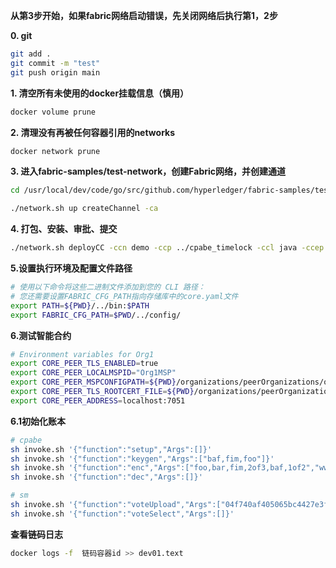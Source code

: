 **从第3步开始，如果fabric网络启动错误，先关闭网络后执行第1，2步**

**0. git**
```sh
git add .
git commit -m "test"
git push origin main
```
**1. 清空所有未使用的docker挂载信息（慎用）**

```sh
docker volume prune
```

**2. 清理没有再被任何容器引用的networks**

```sh
docker network prune
```

**3. 进入fabric-samples/test-network，创建Fabric网络，并创建通道**

```sh
cd /usr/local/dev/code/go/src/github.com/hyperledger/fabric-samples/test-network

./network.sh up createChannel -ca
```

**4. 打包、安装、审批、提交**

```sh
./network.sh deployCC -ccn demo -ccp ../cpabe_timelock -ccl java -ccep "OR('Org1MSP.member','Org2MSP.member')"
```

**5.设置执行环境及配置文件路径**

```sh
# 使用以下命令将这些二进制文件添加到您的 CLI 路径：
# 您还需要设置FABRIC_CFG_PATH指向存储库中的core.yaml文件
export PATH=${PWD}/../bin:$PATH
export FABRIC_CFG_PATH=$PWD/../config/
```

**6.测试智能合约**

```sh
# Environment variables for Org1
export CORE_PEER_TLS_ENABLED=true
export CORE_PEER_LOCALMSPID="Org1MSP"
export CORE_PEER_MSPCONFIGPATH=${PWD}/organizations/peerOrganizations/org1.example.com/users/Admin@org1.example.com/msp
export CORE_PEER_TLS_ROOTCERT_FILE=${PWD}/organizations/peerOrganizations/org1.example.com/peers/peer0.org1.example.com/tls/ca.crt
export CORE_PEER_ADDRESS=localhost:7051
```

**6.1初始化账本**

```sh
# cpabe
sh invoke.sh '{"function":"setup","Args":[]}'
sh invoke.sh '{"function":"keygen","Args":["baf,fim,foo"]}'
sh invoke.sh '{"function":"enc","Args":["foo,bar,fim,2of3,baf,1of2","www.baidu.com"]}'
sh invoke.sh '{"function":"dec","Args":[]}'

# sm
sh invoke.sh '{"function":"voteUpload","Args":["04f740af405065bc4427e3fee2b41de9d044e0abdce3b0dd7cd1384e162e462e1fb7e1d206d20273324943ddbf19e1f32825e5b2f16d17596cd590ce8ad4e7e35b59606b3caa8f0fb3a7f1bd8e6c38403df9433f111a9b1b644c3b0906e6800f99dee3cf61036e2a47c97f8e","1"]}'
sh invoke.sh '{"function":"voteSelect","Args":[]}'
```
**查看链码日志**

```sh
docker logs -f  链码容器id >> dev01.text
```
